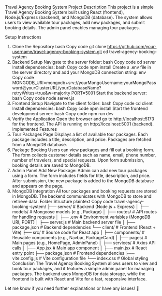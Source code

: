 Travel Agency Booking System
Project Description
This project is a simple Travel Agency Booking System built using React (frontend), Node.js/Express (backend), and MongoDB (database). The system allows users to view available tour packages, add new packages, and submit booking details. The admin panel enables managing tour packages.

Setup Instructions
1. Clone the Repository
bash
Copy code
git clone https://github.com/your-username/travel-agency-booking-system.git
cd travel-agency-booking-system
2. Backend Setup
Navigate to the server folder:
bash
Copy code
cd server
Install dependencies:
bash
Copy code
npm install
Create a .env file in the server directory and add your MongoDB connection string:
env
Copy code
MONGODB_URI=mongodb+srv://yourMongoUsername:yourMongoPassword@yourClusterURL/yourDatabaseName?retryWrites=true&w=majority
PORT=5001
Start the backend server:
bash
Copy code
node server.js
3. Frontend Setup
Navigate to the client folder:
bash
Copy code
cd client
Install dependencies:
bash
Copy code
npm install
Start the frontend development server:
bash
Copy code
npm run dev
4. Verify the Application
Open the browser and go to http://localhost:5173 for the frontend.
The API is running on http://localhost:5001 (backend).
Implemented Features
1. Tour Packages Page
Displays a list of available tour packages.
Each package includes a title, description, and price.
Packages are fetched from a MongoDB database.
2. Package Booking
Users can view packages and fill out a booking form.
The form collects customer details such as name, email, phone number, number of travelers, and special requests.
Upon form submission, booking details are saved to MongoDB.
3. Admin Panel
Add New Package: Admin can add new tour packages using a form.
The form includes fields for title, description, and price.
After submission, the new package is added to the MongoDB database and appears on the page.
4. MongoDB Integration
All tour packages and booking requests are stored in MongoDB.
The backend communicates with MongoDB to store and retrieve data.
Folder Structure
plaintext
Copy code
travel-agency-booking-system/
├── server/                          # Backend (Node.js + Express)
│   ├── models/                      # Mongoose models (e.g., Package)
│   ├── routes/                      # API routes for handling requests
│   ├── .env                         # Environment variables (MongoDB URI, PORT)
│   ├── server.js                    # Main backend server file
│   ├── package.json                 # Backend dependencies
└── client/                          # Frontend (React + Vite)
    ├── src/                         # Source code for React app
    │   ├── components/              # Reusable components (e.g., Navbar, PackageCard)
    │   ├── pages/                   # Main pages (e.g., HomePage, AdminPanel)
    │   ├── services/                # Axios API calls
    │   ├── App.jsx                  # Main app component
    │   ├── main.jsx                 # React entry point
    ├── package.json                 # Frontend dependencies
    ├── vite.config.js               # Vite configuration file
    └── index.css                    # Global styling
Conclusion
The Travel Agency Booking System allows users to view and book tour packages, and it features a simple admin panel for managing packages. The backend uses MongoDB for data storage, while the frontend is built with React and Vite for a fast, responsive interface.

Let me know if you need further explanations or have any issues! 🚀


